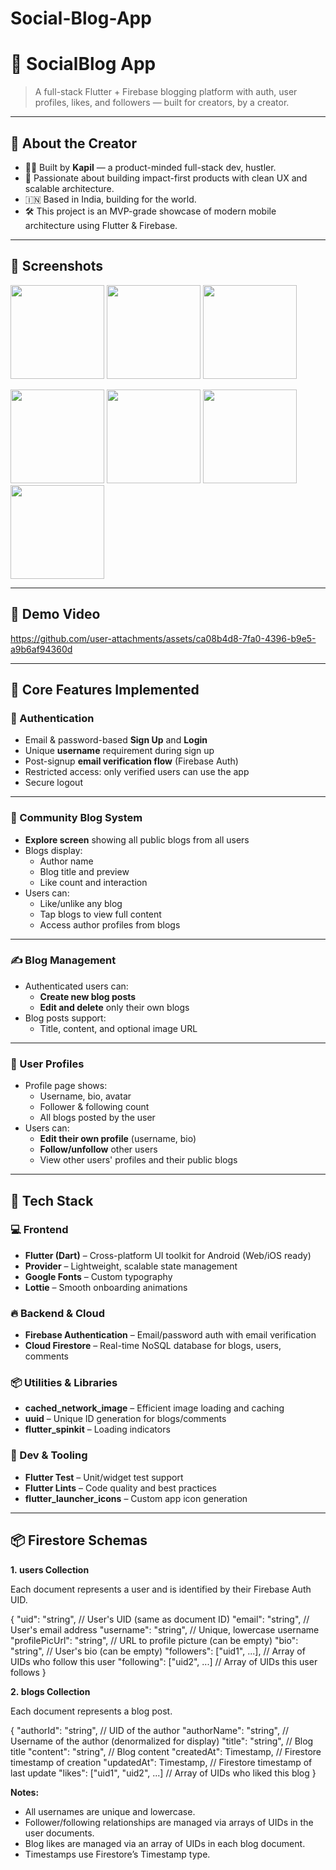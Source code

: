 # Social-Blog-App

# 📝 SocialBlog App

> A full-stack Flutter + Firebase blogging platform with auth, user profiles, likes, and followers — built for creators, by a creator.

---

## 🙌 About the Creator

- 👨‍💻 Built by **Kapil** — a product-minded full-stack dev, hustler.
- 🚀 Passionate about building impact-first products with clean UX and scalable architecture.
- 🇮🇳 Based in India, building for the world.
- 🛠️ This project is an MVP-grade showcase of modern mobile architecture using Flutter & Firebase.

---
## 📸 Screenshots

<p float="left">
  <img src="![1](https://github.com/user-attachments/assets/af47223c-b84e-4d93-b748-f6618bae9ace)" width="150"/>
  <img src="![2](https://github.com/user-attachments/assets/f65b9bd7-33ae-4e21-bd5c-335532da5cd3)" width="150"/>
  <img src="![3](https://github.com/user-attachments/assets/1a4c4970-ec41-481a-a412-f3d286191e3a)" width="150"/> 
</p>
  <img src="![4](https://github.com/user-attachments/assets/f5e4a09d-c664-402e-8231-fb4ce06082b9)" width="150"/>
  <img src="![5](https://github.com/user-attachments/assets/dcb10ff2-bd81-4486-8190-9181ebcf11d4)" width="150"/>
  <img src="![6](https://github.com/user-attachments/assets/06ea07a5-44c9-4187-9d05-4071d314faa8)" width="150"/>
  <img src="![7](https://github.com/user-attachments/assets/f93e691b-0549-4f42-908f-40df6768a8bb)" width="150"/>
<p float="left">
</p>

---

## 🎥 Demo Video

https://github.com/user-attachments/assets/ca08b4d8-7fa0-4396-b9e5-a9b6af94360d

---

## 🚀 Core Features Implemented

### 🔐 Authentication
- Email & password-based **Sign Up** and **Login**
- Unique **username** requirement during sign up
- Post-signup **email verification flow** (Firebase Auth)
- Restricted access: only verified users can use the app
- Secure logout

---

### 📰 Community Blog System
- **Explore screen** showing all public blogs from all users
- Blogs display:
  - Author name
  - Blog title and preview
  - Like count and interaction
- Users can:
  - Like/unlike any blog
  - Tap blogs to view full content
  - Access author profiles from blogs

---

### ✍️ Blog Management
- Authenticated users can:
  - **Create new blog posts**
  - **Edit and delete** only their own blogs
- Blog posts support:
  - Title, content, and optional image URL

---

### 👤 User Profiles
- Profile page shows:
  - Username, bio, avatar
  - Follower & following count
  - All blogs posted by the user
- Users can:
  - **Edit their own profile** (username, bio)
  - **Follow/unfollow** other users
  - View other users' profiles and their public blogs

---

## 🧱 Tech Stack

### 💻 Frontend
- **Flutter (Dart)** – Cross-platform UI toolkit for Android (Web/iOS ready)
- **Provider** – Lightweight, scalable state management
- **Google Fonts** – Custom typography
- **Lottie** – Smooth onboarding animations

### 🔥 Backend & Cloud
- **Firebase Authentication** – Email/password auth with email verification
- **Cloud Firestore** – Real-time NoSQL database for blogs, users, comments

### 📦 Utilities & Libraries
- **cached_network_image** – Efficient image loading and caching
- **uuid** – Unique ID generation for blogs/comments
- **flutter_spinkit** – Loading indicators

### 🧪 Dev & Tooling
- **Flutter Test** – Unit/widget test support
- **Flutter Lints** – Code quality and best practices
- **flutter_launcher_icons** – Custom app icon generation

---

## **📦 Firestore Schemas**

**1. users Collection**

Each document represents a user and is identified by their Firebase Auth UID.

{
"uid": "string",                // User's UID (same as document ID)
"email": "string",              // User's email address
"username": "string",           // Unique, lowercase username
"profilePicUrl": "string",      // URL to profile picture (can be empty)
"bio": "string",                // User's bio (can be empty)
"followers": ["uid1", ...],     // Array of UIDs who follow this user
"following": ["uid2", ...]      // Array of UIDs this user follows
}

**2. blogs Collection**

Each document represents a blog post.

{
"authorId": "string",           // UID of the author
"authorName": "string",         // Username of the author (denormalized for display)
"title": "string",              // Blog title
"content": "string",            // Blog content
"createdAt": Timestamp,         // Firestore timestamp of creation
"updatedAt": Timestamp,         // Firestore timestamp of last update
"likes": ["uid1", "uid2", ...]  // Array of UIDs who liked this blog
}

**Notes:**

- All usernames are unique and lowercase.
- Follower/following relationships are managed via arrays of UIDs in the user documents.
- Blog likes are managed via an array of UIDs in each blog document.
- Timestamps use Firestore’s Timestamp type.
